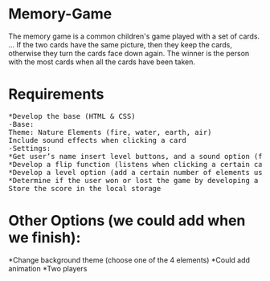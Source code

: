 # Memory-Game
The memory game is a common children's game played with a set of cards. ... If the two cards have the same picture, then they keep the cards, otherwise they turn the cards face down again. The winner is the person with the most cards when all the cards have been taken.
# Requirements 
<pre>
*Develop the base (HTML & CSS)
-Base:
Theme: Nature Elements (fire, water, earth, air)
Include sound effects when clicking a card
-Settings:
*Get user’s name insert level buttons, and a sound option (for user to cancel sound effects)
*Develop a flip function (listens when clicking a certain card) and viewing the front image.
*Develop a level option (add a certain number of elements using javascript when choosing the option)
*Determine if the user won or lost the game by developing a counter + add a score when two cards match
Store the score in the local storage
</pre>
# Other Options (we could add when we finish):
*Change background theme (choose one of the 4 elements)
*Could add animation
*Two players
